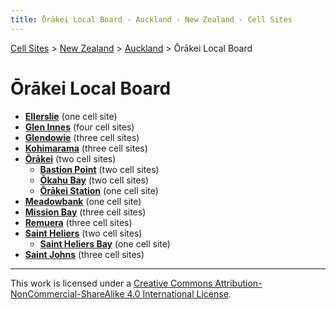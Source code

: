 ```yaml
---
title: Ōrākei Local Board - Auckland - New Zealand - Cell Sites
---
```


[Cell Sites](../../../) > [New Zealand](../../) > [Auckland](../) > Ōrākei Local Board

# Ōrākei Local Board

* **[Ellerslie](ellerslie)** (one cell site)
* **[Glen Innes](glen-innes)** (four cell sites)
* **[Glendowie](glendowie)** (three cell sites)
* **[Kohimarama](kohimarama)** (three cell sites)
* **[Ōrākei](ōrākei)** (two cell sites)
    * **[Bastion Point](bastion-point)** (two cell sites)
    * **[Ōkahu Bay](ōkahu-bay)** (two cell sites)
    * **[Ōrākei Station](ōrākei-station)** (one cell site)
* **[Meadowbank](meadowbank)** (one cell site)
* **[Mission Bay](mission-bay)** (three cell sites)
* **[Remuera](remuera)** (three cell sites)
* **[Saint Heliers](saint-heliers)** (two cell sites)
    * **[Saint Heliers Bay](saint-heliers-bay)** (one cell site)
* **[Saint Johns](saint-johns)** (three cell sites)

---

This work is licensed under a [Creative Commons Attribution-NonCommercial-ShareAlike 4.0 International License](http://creativecommons.org/licenses/by-nc-sa/4.0/).
